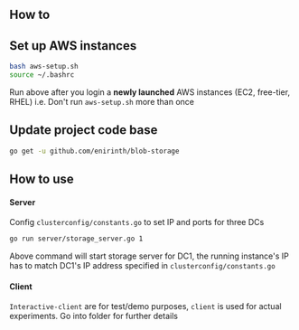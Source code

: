 How to
--

## Set up AWS instances
```sh
bash aws-setup.sh
source ~/.bashrc
```
Run above after you login a **newly launched** AWS instances (EC2, free-tier, RHEL) i.e. Don't run `aws-setup.sh` more than once
## Update project code base
```sh
go get -u github.com/enirinth/blob-storage
```

## How to use
#### Server
Config `clusterconfig/constants.go` to set IP and ports for three DCs    
```sh
go run server/storage_server.go 1
```
Above command will start storage server for DC1, the running instance's IP has to match DC1's IP address specified in `clusterconfig/constants.go`    
#### Client
`Interactive-client` are for test/demo purposes, `client` is used for actual experiments. Go into folder for further details

